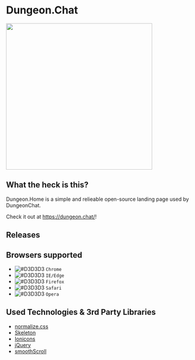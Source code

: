 Dungeon.Chat
============

<img src="https://raw.githubusercontent.com/DungeonChat/Dungeon.Home/master/src/img/branding/logo%2Bwordmark/dark/logo%2Bwordmark_dark512.png" width="400">

## What the heck is this?
Dungeon.Home is a simple and relieable open-source landing page used by DungeonChat.

Check it out at https://dungeon.chat/!

## Releases

## Browsers supported

- ![#D3D3D3](https://placehold.it/15/D3D3D3/000000?text=+) `Chrome`
- ![#D3D3D3](https://placehold.it/15/D3D3D3/000000?text=+) `IE/Edge`
- ![#D3D3D3](https://placehold.it/15/D3D3D3/000000?text=+) `Firefox`
- ![#D3D3D3](https://placehold.it/15/D3D3D3/000000?text=+) `Safari`
- ![#D3D3D3](https://placehold.it/15/D3D3D3/000000?text=+) `Opera`

## Used Technologies & 3rd Party Libraries

- [normalize.css](https://github.com/necolas/normalize.css)
- [Skeleton](https://github.com/dhg/Skeleton)
- [Ionicons](https://github.com/ionic-team/ionicons)
- [jQuery](https://github.com/jquery/jquery)
- [smoothScroll](https://github.com/alicelieutier/smoothScroll)
